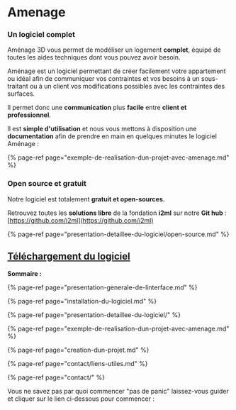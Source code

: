 # Amenage

### Un logiciel complet

Aménage 3D vous permet de modéliser un logement **complet**, équipé de toutes les aides techniques dont vous pouvez avoir besoin.

Aménage est un logiciel permettant de créer facilement votre appartement ou idéal afin de communiquer vos contraintes et vos besoins à un sous-traitant ou à un client vos modifications possibles avec les contraintes des surfaces.

Il permet donc une **communication** plus **facile** entre **client et professionnel**.

Il est **simple d'utilisation** et nous vous mettons à disposition une **documentation** afin de prendre en main en quelques minutes le logiciel Aménage :

{% page-ref page="exemple-de-realisation-dun-projet-avec-amenage.md" %}

### Open source et gratuit

Notre logiciel est totalement **gratuit et open-sources.**

Retrouvez toutes les **solutions libre** de la fondation **i2ml** sur notre **Git hub** : [https://github.com/i2ml](https://github.com/i2ml)

{% page-ref page="presentation-detaillee-du-logiciel/open-source.md" %}

## [Téléchargement du logiciel](https://amenage.i2ml.fr/3d) 

**Sommaire :**

{% page-ref page="presentation-generale-de-linterface.md" %}

{% page-ref page="installation-du-logiciel.md" %}

{% page-ref page="presentation-detaillee-du-logiciel/" %}

{% page-ref page="exemple-de-realisation-dun-projet-avec-amenage.md" %}

{% page-ref page="creation-dun-projet.md" %}

{% page-ref page="contact/liens-utiles.md" %}

{% page-ref page="contact/" %}

Vous ne savez pas par quoi commencer "pas de panic" laissez-vous guider et cliquer sur le lien ci-dessous pour commencer :

